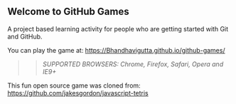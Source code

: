 ## Welcome to GitHub Games

A project based learning activity for people who are getting started with Git and GitHub.

You can play the game at: https://Bhandhavigutta.github.io/github-games/

>> _*SUPPORTED BROWSERS*: Chrome, Firefox, Safari, Opera and IE9+_

This fun open source game was cloned from: https://github.com/jakesgordon/javascript-tetris
